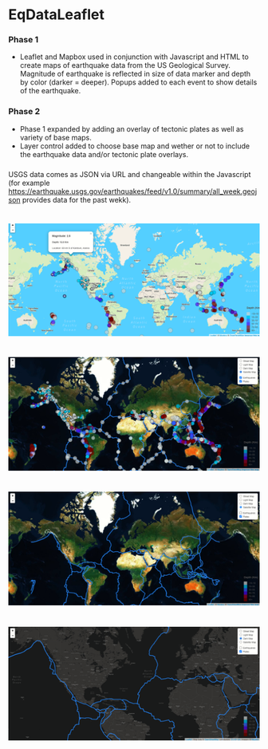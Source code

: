 # EqDataLeaflet
### Phase 1
- Leaflet and Mapbox used in conjunction with Javascript and HTML to create maps of earthquake data from the US Geological Survey.  Magnitude of earthquake is reflected in size of data marker and depth by color (darker = deeper).  Popups added to each event to show details of the earthquake.
### Phase 2
- Phase 1 expanded by adding an overlay of tectonic plates as well as variety of base maps.
- Layer control added to choose base map and wether or not to include the earthquake data and/or tectonic plate overlays.
###
USGS data comes as JSON via URL and changeable within the Javascript (for example https://earthquake.usgs.gov/earthquakes/feed/v1.0/summary/all_week.geojson provides data for the past wekk).
#
![phase1](https://github.com/dougbhigh/EqDataLeaflet/blob/main/images/phase1.png)
#
![phase2](https://github.com/dougbhigh/EqDataLeaflet/blob/main/images/phase2a.png)
#
![phase2](https://github.com/dougbhigh/EqDataLeaflet/blob/main/images/phase2b.png)
#
![phase2](https://github.com/dougbhigh/EqDataLeaflet/blob/main/images/phase2c.png)